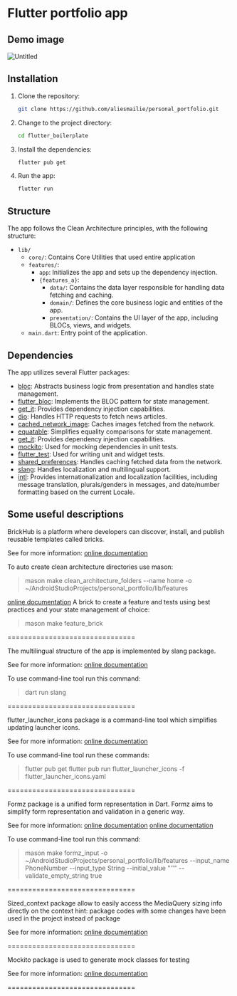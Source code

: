 


# Flutter portfolio app

## Demo image

![Untitled]([https://raw.githubusercontent.com/ales-dev-studio/flutter-verical-stepper/refs/heads/main/assets/images/demo.png](https://github.com/ales-dev-studio/flutter-portfolio-app/blob/main/assets/images/demo.png))

## Installation

1. Clone the repository:

   ```bash
   git clone https://github.com/aliesmailie/personal_portfolio.git
   ```

2. Change to the project directory:

   ```bash
   cd flutter_boilerplate
   ```

3. Install the dependencies:

   ```bash
   flutter pub get
   ```

4. Run the app:

   ```bash
   flutter run
   ```

## Structure

The app follows the Clean Architecture principles, with the following structure:

- `lib/`
    - `core/`: Contains Core Utilities that used entire application
    - `features/`:
        - `app`: Initializes the app and sets up the dependency injection.
        - `{features_a}`:
            - `data/`: Contains the data layer responsible for handling data fetching and caching.
            - `domain/`: Defines the core business logic and entities of the app.
            - `presentation/`: Contains the UI layer of the app, including BLOCs, views, and widgets.
    - `main.dart`: Entry point of the application.

## Dependencies

The app utilizes several Flutter packages:

- [bloc](https://pub.dev/packages/bloc): Abstracts business logic from presentation and handles state management.
- [flutter_bloc](https://pub.dev/packages/flutter_bloc): Implements the BLOC pattern for state management.
- [get_it](https://pub.dev/packages/get_it): Provides dependency injection capabilities.
- [dio](https://pub.dev/packages/dio): Handles HTTP requests to fetch news articles.
- [cached_network_image](https://pub.dev/packages/cached_network_image): Caches images fetched from the network.
- [equatable](https://pub.dev/packages/equatable): Simplifies equality comparisons for state management.
- [get_it](https://pub.dev/packages/get_it): Provides dependency injection capabilities.
- [mockito](https://pub.dev/packages/mockito): Used for mocking dependencies in unit tests.
- [flutter_test](https://pub.dev/packages/flutter_test): Used for writing unit and widget tests.
- [shared_preferences](https://pub.dev/packages/shared_preferences): Handles caching fetched data from the network.
- [slang](https://pub.dev/packages/slang): Handles localization and multilingual support.
- [intl](https://pub.dev/packages/intl): Provides internationalization and localization facilities, including message translation, plurals/genders in messages, and date/number formatting based on the current Locale.

## Some useful descriptions

BrickHub is a platform where developers can discover, install, and publish reusable templates called bricks.

See for more information:
[online documentation](https://docs.brickhub.dev/) 

To auto create clean architecture directories use mason:
> mason make clean_architecture_folders --name home -o ~/AndroidStudioProjects/personal_portfolio/lib/features

[online documentation](https://brickhub.dev/bricks/feature_brick/0.6.2)
A brick to create a feature and tests using best practices and your state management of choice:
> mason make feature_brick

===============================

The multilingual structure of the app is implemented by slang package.

See for more information:
[online documentation](https://pub.dev/packages/slang) 

To use command-line tool run this command:
> dart run slang

===============================

flutter_launcher_icons package is a command-line tool which simplifies updating launcher icons.

See for more information:
[online documentation](https://pub.dev/packages/flutter_launcher_icons) 

To use command-line tool run these commands:
> flutter pub get
> flutter pub run flutter_launcher_icons -f flutter_launcher_icons.yaml

===============================

Formz package is a unified form representation in Dart. 
Formz aims to simplify form representation and validation in a generic way.

See for more information:
[online documentation](https://pub.dev/packages/formz)
[online documentation](https://brickhub.dev/bricks/formz_input/0.2.0) 

To use command-line tool run this command:
> mason make formz_input -o  ~/AndroidStudioProjects/personal_portfolio/lib/features --input_name PhoneNumber --input_type String --initial_value "''" --validate_empty_string true

===============================

Sized_context package allow to easily access the MediaQuery sizing info directly on the context
hint: package codes with some changes have been used in the project instead of package

See for more information:
[online documentation](https://pub.dev/packages/sized_context)

===============================

Mockito package is used to generate mock classes for testing

See for more information:
[online documentation](https://pub.dev/packages/mockito)

===============================

